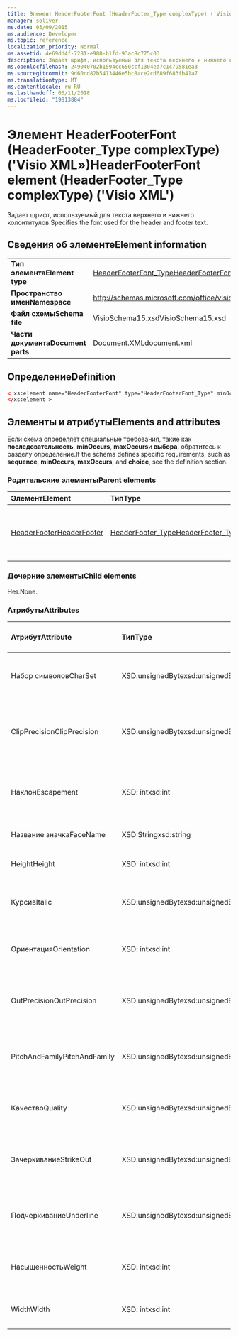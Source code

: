 ```yaml
---
title: Элемент HeaderFooterFont (HeaderFooter_Type complexType) ('Visio XML»)
manager: soliver
ms.date: 03/09/2015
ms.audience: Developer
ms.topic: reference
localization_priority: Normal
ms.assetid: 4e69dd4f-7281-e988-b1fd-93ac8c775c03
description: Задает шрифт, используемый для текста верхнего и нижнего колонтитулов.
ms.openlocfilehash: 249040702b1594cc650ccf1304ed7c1c79581ea3
ms.sourcegitcommit: 9d60cd82b5413446e5bc8ace2cd689f683fb41a7
ms.translationtype: MT
ms.contentlocale: ru-RU
ms.lasthandoff: 06/11/2018
ms.locfileid: "19813884"
---
```

# <a name="headerfooterfont-element-headerfootertype-complextype-visio-xml"></a><span data-ttu-id="fc6d6-103">Элемент HeaderFooterFont (HeaderFooter_Type complexType) ('Visio XML»)</span><span class="sxs-lookup"><span data-stu-id="fc6d6-103">HeaderFooterFont element (HeaderFooter_Type complexType) ('Visio XML')</span></span>

<span data-ttu-id="fc6d6-104">Задает шрифт, используемый для текста верхнего и нижнего колонтитулов.</span><span class="sxs-lookup"><span data-stu-id="fc6d6-104">Specifies the font used for the header and footer text.</span></span>
  
## <a name="element-information"></a><span data-ttu-id="fc6d6-105">Сведения об элементе</span><span class="sxs-lookup"><span data-stu-id="fc6d6-105">Element information</span></span>

|||
|:-----|:-----|
|<span data-ttu-id="fc6d6-106">**Тип элемента**</span><span class="sxs-lookup"><span data-stu-id="fc6d6-106">**Element type**</span></span> <br/> |[<span data-ttu-id="fc6d6-107">HeaderFooterFont_Type</span><span class="sxs-lookup"><span data-stu-id="fc6d6-107">HeaderFooterFont_Type</span></span>](headerfooterfont_type-complextypevisio-xml.md) <br/> |
|<span data-ttu-id="fc6d6-108">**Пространство имен**</span><span class="sxs-lookup"><span data-stu-id="fc6d6-108">**Namespace**</span></span> <br/> |http://schemas.microsoft.com/office/visio/2012/main  <br/> |
|<span data-ttu-id="fc6d6-109">**Файл схемы**</span><span class="sxs-lookup"><span data-stu-id="fc6d6-109">**Schema file**</span></span> <br/> |<span data-ttu-id="fc6d6-110">VisioSchema15.xsd</span><span class="sxs-lookup"><span data-stu-id="fc6d6-110">VisioSchema15.xsd</span></span>  <br/> |
|<span data-ttu-id="fc6d6-111">**Части документа**</span><span class="sxs-lookup"><span data-stu-id="fc6d6-111">**Document parts**</span></span> <br/> |<span data-ttu-id="fc6d6-112">Document.XML</span><span class="sxs-lookup"><span data-stu-id="fc6d6-112">document.xml</span></span>  <br/> |
   
## <a name="definition"></a><span data-ttu-id="fc6d6-113">Определение</span><span class="sxs-lookup"><span data-stu-id="fc6d6-113">Definition</span></span>

```XML
< xs:element name="HeaderFooterFont" type="HeaderFooterFont_Type" minOccurs="0" maxOccurs="1" >
</xs:element >
```

## <a name="elements-and-attributes"></a><span data-ttu-id="fc6d6-114">Элементы и атрибуты</span><span class="sxs-lookup"><span data-stu-id="fc6d6-114">Elements and attributes</span></span>

<span data-ttu-id="fc6d6-115">Если схема определяет специальные требования, такие как **последовательность**, **minOccurs**, **maxOccurs**и **выбора**, обратитесь к разделу определение.</span><span class="sxs-lookup"><span data-stu-id="fc6d6-115">If the schema defines specific requirements, such as **sequence**, **minOccurs**, **maxOccurs**, and **choice**, see the definition section.</span></span> 
  
### <a name="parent-elements"></a><span data-ttu-id="fc6d6-116">Родительские элементы</span><span class="sxs-lookup"><span data-stu-id="fc6d6-116">Parent elements</span></span>

|<span data-ttu-id="fc6d6-117">**Элемент**</span><span class="sxs-lookup"><span data-stu-id="fc6d6-117">**Element**</span></span>|<span data-ttu-id="fc6d6-118">**Тип**</span><span class="sxs-lookup"><span data-stu-id="fc6d6-118">**Type**</span></span>|<span data-ttu-id="fc6d6-119">**Описание**</span><span class="sxs-lookup"><span data-stu-id="fc6d6-119">**Description**</span></span>|
|:-----|:-----|:-----|
|[<span data-ttu-id="fc6d6-120">HeaderFooter</span><span class="sxs-lookup"><span data-stu-id="fc6d6-120">HeaderFooter</span></span>](headerfooter-element-visiodocument_type-complextypevisio-xml.md) <br/> |[<span data-ttu-id="fc6d6-121">HeaderFooter_Type</span><span class="sxs-lookup"><span data-stu-id="fc6d6-121">HeaderFooter_Type</span></span>](headerfooter_type-complextypevisio-xml.md) <br/> |<span data-ttu-id="fc6d6-122">Содержит элементы для колонтитулов документа.</span><span class="sxs-lookup"><span data-stu-id="fc6d6-122">Contains elements for a document's header and footer.</span></span>  <br/> |
   
### <a name="child-elements"></a><span data-ttu-id="fc6d6-123">Дочерние элементы</span><span class="sxs-lookup"><span data-stu-id="fc6d6-123">Child elements</span></span>

<span data-ttu-id="fc6d6-124">Нет.</span><span class="sxs-lookup"><span data-stu-id="fc6d6-124">None.</span></span>
  
### <a name="attributes"></a><span data-ttu-id="fc6d6-125">Атрибуты</span><span class="sxs-lookup"><span data-stu-id="fc6d6-125">Attributes</span></span>

|<span data-ttu-id="fc6d6-126">**Атрибут**</span><span class="sxs-lookup"><span data-stu-id="fc6d6-126">**Attribute**</span></span>|<span data-ttu-id="fc6d6-127">**Тип**</span><span class="sxs-lookup"><span data-stu-id="fc6d6-127">**Type**</span></span>|<span data-ttu-id="fc6d6-128">**Обязательное**</span><span class="sxs-lookup"><span data-stu-id="fc6d6-128">**Required**</span></span>|<span data-ttu-id="fc6d6-129">**Описание**</span><span class="sxs-lookup"><span data-stu-id="fc6d6-129">**Description**</span></span>|<span data-ttu-id="fc6d6-130">**Возможные значения**</span><span class="sxs-lookup"><span data-stu-id="fc6d6-130">**Possible values**</span></span>|
|:-----|:-----|:-----|:-----|:-----|
|<span data-ttu-id="fc6d6-131">Набор символов</span><span class="sxs-lookup"><span data-stu-id="fc6d6-131">CharSet</span></span>  <br/> |<span data-ttu-id="fc6d6-132">XSD:unsignedByte</span><span class="sxs-lookup"><span data-stu-id="fc6d6-132">xsd:unsignedByte</span></span>  <br/> |<span data-ttu-id="fc6d6-133">необязательный</span><span class="sxs-lookup"><span data-stu-id="fc6d6-133">optional</span></span>  <br/> |<span data-ttu-id="fc6d6-134">Задает набор символов шрифта.</span><span class="sxs-lookup"><span data-stu-id="fc6d6-134">Specifies the character set of the font.</span></span> <span data-ttu-id="fc6d6-135">Эквивалент в поле GDI LOGFONTlfCharSet.</span><span class="sxs-lookup"><span data-stu-id="fc6d6-135">Equivalent to the GDI LOGFONTlfCharSet field.</span></span>  <br/> |<span data-ttu-id="fc6d6-136">Значения типа xsd:unsignedByte.</span><span class="sxs-lookup"><span data-stu-id="fc6d6-136">Values of the xsd:unsignedByte type.</span></span>  <br/> |
|<span data-ttu-id="fc6d6-137">ClipPrecision</span><span class="sxs-lookup"><span data-stu-id="fc6d6-137">ClipPrecision</span></span>  <br/> |<span data-ttu-id="fc6d6-138">XSD:unsignedByte</span><span class="sxs-lookup"><span data-stu-id="fc6d6-138">xsd:unsignedByte</span></span>  <br/> |<span data-ttu-id="fc6d6-139">необязательный</span><span class="sxs-lookup"><span data-stu-id="fc6d6-139">optional</span></span>  <br/> |<span data-ttu-id="fc6d6-140">Указывает точность отсечения шрифта.</span><span class="sxs-lookup"><span data-stu-id="fc6d6-140">Specifies the clipping precision of the font.</span></span> <span data-ttu-id="fc6d6-141">Эквивалент в поле GDI LOGFONTlfClipPrecision.</span><span class="sxs-lookup"><span data-stu-id="fc6d6-141">Equivalent to the GDI LOGFONTlfClipPrecision field.</span></span>  <br/> |<span data-ttu-id="fc6d6-142">Значения типа xsd:unsignedByte.</span><span class="sxs-lookup"><span data-stu-id="fc6d6-142">Values of the xsd:unsignedByte type.</span></span>  <br/> |
|<span data-ttu-id="fc6d6-143">Наклон</span><span class="sxs-lookup"><span data-stu-id="fc6d6-143">Escapement</span></span>  <br/> |<span data-ttu-id="fc6d6-144">XSD: int</span><span class="sxs-lookup"><span data-stu-id="fc6d6-144">xsd:int</span></span>  <br/> |<span data-ttu-id="fc6d6-145">необязательный</span><span class="sxs-lookup"><span data-stu-id="fc6d6-145">optional</span></span>  <br/> |<span data-ttu-id="fc6d6-146">Указывает атрибут наклон шрифта.</span><span class="sxs-lookup"><span data-stu-id="fc6d6-146">Specifies the escapement attribute of the font.</span></span> <span data-ttu-id="fc6d6-147">Эквивалент в поле GDI LOGFONTlfEscapement.</span><span class="sxs-lookup"><span data-stu-id="fc6d6-147">Equivalent to the GDI LOGFONTlfEscapement field.</span></span>  <br/> |<span data-ttu-id="fc6d6-148">Значения типа XSD: int.</span><span class="sxs-lookup"><span data-stu-id="fc6d6-148">Values of the xsd:int type.</span></span>  <br/> |
|<span data-ttu-id="fc6d6-149">Название значка</span><span class="sxs-lookup"><span data-stu-id="fc6d6-149">FaceName</span></span>  <br/> |<span data-ttu-id="fc6d6-150">XSD:String</span><span class="sxs-lookup"><span data-stu-id="fc6d6-150">xsd:string</span></span>  <br/> |<span data-ttu-id="fc6d6-151">необязательный</span><span class="sxs-lookup"><span data-stu-id="fc6d6-151">optional</span></span>  <br/> |<span data-ttu-id="fc6d6-152">Содержит сведения о шрифта.</span><span class="sxs-lookup"><span data-stu-id="fc6d6-152">Contains information about a font.</span></span>  <br/> |<span data-ttu-id="fc6d6-153">Значения типа xsd:string.</span><span class="sxs-lookup"><span data-stu-id="fc6d6-153">Values of the xsd:string type.</span></span>  <br/> |
|<span data-ttu-id="fc6d6-154">Height</span><span class="sxs-lookup"><span data-stu-id="fc6d6-154">Height</span></span>  <br/> |<span data-ttu-id="fc6d6-155">XSD: int</span><span class="sxs-lookup"><span data-stu-id="fc6d6-155">xsd:int</span></span>  <br/> |<span data-ttu-id="fc6d6-156">необязательный</span><span class="sxs-lookup"><span data-stu-id="fc6d6-156">optional</span></span>  <br/> |<span data-ttu-id="fc6d6-157">Задает высоту фигуры в единицах документа.</span><span class="sxs-lookup"><span data-stu-id="fc6d6-157">Specifies the height of the shape in drawing units.</span></span>  <br/> |<span data-ttu-id="fc6d6-158">Значения типа XSD: int.</span><span class="sxs-lookup"><span data-stu-id="fc6d6-158">Values of the xsd:int type.</span></span>  <br/> |
|<span data-ttu-id="fc6d6-159">Курсив</span><span class="sxs-lookup"><span data-stu-id="fc6d6-159">Italic</span></span>  <br/> |<span data-ttu-id="fc6d6-160">XSD:unsignedByte</span><span class="sxs-lookup"><span data-stu-id="fc6d6-160">xsd:unsignedByte</span></span>  <br/> |<span data-ttu-id="fc6d6-161">необязательный</span><span class="sxs-lookup"><span data-stu-id="fc6d6-161">optional</span></span>  <br/> |<span data-ttu-id="fc6d6-162">Указывает, является ли шрифт курсивом.</span><span class="sxs-lookup"><span data-stu-id="fc6d6-162">Specifies whether the font is italic.</span></span> <span data-ttu-id="fc6d6-163">Эквивалент в поле GDI LOGFONTlfItalic.</span><span class="sxs-lookup"><span data-stu-id="fc6d6-163">Equivalent to the GDI LOGFONTlfItalic field.</span></span>  <br/> |<span data-ttu-id="fc6d6-164">Значения типа xsd:unsignedByte.</span><span class="sxs-lookup"><span data-stu-id="fc6d6-164">Values of the xsd:unsignedByte type.</span></span>  <br/> |
|<span data-ttu-id="fc6d6-165">Ориентация</span><span class="sxs-lookup"><span data-stu-id="fc6d6-165">Orientation</span></span>  <br/> |<span data-ttu-id="fc6d6-166">XSD: int</span><span class="sxs-lookup"><span data-stu-id="fc6d6-166">xsd:int</span></span>  <br/> |<span data-ttu-id="fc6d6-167">необязательный</span><span class="sxs-lookup"><span data-stu-id="fc6d6-167">optional</span></span>  <br/> |<span data-ttu-id="fc6d6-168">Ориентация шрифта.</span><span class="sxs-lookup"><span data-stu-id="fc6d6-168">Specifies the orientation of the font.</span></span> <span data-ttu-id="fc6d6-169">Эквивалент в поле GDI LOGFONTlfOrientation.</span><span class="sxs-lookup"><span data-stu-id="fc6d6-169">Equivalent to the GDI LOGFONTlfOrientation field.</span></span>  <br/> |<span data-ttu-id="fc6d6-170">Значения типа XSD: int.</span><span class="sxs-lookup"><span data-stu-id="fc6d6-170">Values of the xsd:int type.</span></span>  <br/> |
|<span data-ttu-id="fc6d6-171">OutPrecision</span><span class="sxs-lookup"><span data-stu-id="fc6d6-171">OutPrecision</span></span>  <br/> |<span data-ttu-id="fc6d6-172">XSD:unsignedByte</span><span class="sxs-lookup"><span data-stu-id="fc6d6-172">xsd:unsignedByte</span></span>  <br/> |<span data-ttu-id="fc6d6-173">необязательный</span><span class="sxs-lookup"><span data-stu-id="fc6d6-173">optional</span></span>  <br/> |<span data-ttu-id="fc6d6-174">Указывает атрибут точности вывода шрифта.</span><span class="sxs-lookup"><span data-stu-id="fc6d6-174">Specifies the output precision attribute of the font.</span></span> <span data-ttu-id="fc6d6-175">Эквивалент в поле GDI LOGFONTlfOutPrecision.</span><span class="sxs-lookup"><span data-stu-id="fc6d6-175">Equivalent to the GDI LOGFONTlfOutPrecision field.</span></span>  <br/> |<span data-ttu-id="fc6d6-176">Значения типа xsd:unsignedByte.</span><span class="sxs-lookup"><span data-stu-id="fc6d6-176">Values of the xsd:unsignedByte type.</span></span>  <br/> |
|<span data-ttu-id="fc6d6-177">PitchAndFamily</span><span class="sxs-lookup"><span data-stu-id="fc6d6-177">PitchAndFamily</span></span>  <br/> |<span data-ttu-id="fc6d6-178">XSD:unsignedByte</span><span class="sxs-lookup"><span data-stu-id="fc6d6-178">xsd:unsignedByte</span></span>  <br/> |<span data-ttu-id="fc6d6-179">необязательный</span><span class="sxs-lookup"><span data-stu-id="fc6d6-179">optional</span></span>  <br/> |<span data-ttu-id="fc6d6-180">Задает шаг и семейства шрифта.</span><span class="sxs-lookup"><span data-stu-id="fc6d6-180">Specifies the pitch and family of the font.</span></span> <span data-ttu-id="fc6d6-181">Эквивалент в поле GDI LOGFONTlfPitchAndFamily.</span><span class="sxs-lookup"><span data-stu-id="fc6d6-181">Equivalent to the GDI LOGFONTlfPitchAndFamily field.</span></span>  <br/> |<span data-ttu-id="fc6d6-182">Значения типа xsd:unsignedByte.</span><span class="sxs-lookup"><span data-stu-id="fc6d6-182">Values of the xsd:unsignedByte type.</span></span>  <br/> |
|<span data-ttu-id="fc6d6-183">Качество</span><span class="sxs-lookup"><span data-stu-id="fc6d6-183">Quality</span></span>  <br/> |<span data-ttu-id="fc6d6-184">XSD:unsignedByte</span><span class="sxs-lookup"><span data-stu-id="fc6d6-184">xsd:unsignedByte</span></span>  <br/> |<span data-ttu-id="fc6d6-185">необязательный</span><span class="sxs-lookup"><span data-stu-id="fc6d6-185">optional</span></span>  <br/> |<span data-ttu-id="fc6d6-186">Указывает качество шрифта.</span><span class="sxs-lookup"><span data-stu-id="fc6d6-186">Specifies the output quality of the font.</span></span> <span data-ttu-id="fc6d6-187">Эквивалент в поле GDI LOGFONTlfQuality.</span><span class="sxs-lookup"><span data-stu-id="fc6d6-187">Equivalent to the GDI LOGFONTlfQuality field.</span></span>  <br/> |<span data-ttu-id="fc6d6-188">Значения типа xsd:unsignedByte.</span><span class="sxs-lookup"><span data-stu-id="fc6d6-188">Values of the xsd:unsignedByte type.</span></span>  <br/> |
|<span data-ttu-id="fc6d6-189">Зачеркивание</span><span class="sxs-lookup"><span data-stu-id="fc6d6-189">StrikeOut</span></span>  <br/> |<span data-ttu-id="fc6d6-190">XSD:unsignedByte</span><span class="sxs-lookup"><span data-stu-id="fc6d6-190">xsd:unsignedByte</span></span>  <br/> |<span data-ttu-id="fc6d6-191">необязательный</span><span class="sxs-lookup"><span data-stu-id="fc6d6-191">optional</span></span>  <br/> |<span data-ttu-id="fc6d6-192">Указывает, является ли шрифт зачеркнутый шрифт.</span><span class="sxs-lookup"><span data-stu-id="fc6d6-192">Specifies whether the font is a strikeout font.</span></span> <span data-ttu-id="fc6d6-193">Эквивалент в поле GDI LOGFONTlfStrikeOut.</span><span class="sxs-lookup"><span data-stu-id="fc6d6-193">Equivalent to the GDI LOGFONTlfStrikeOut field.</span></span>  <br/> |<span data-ttu-id="fc6d6-194">Значения типа xsd:unsignedByte.</span><span class="sxs-lookup"><span data-stu-id="fc6d6-194">Values of the xsd:unsignedByte type.</span></span>  <br/> |
|<span data-ttu-id="fc6d6-195">Подчеркивание</span><span class="sxs-lookup"><span data-stu-id="fc6d6-195">Underline</span></span>  <br/> |<span data-ttu-id="fc6d6-196">XSD:unsignedByte</span><span class="sxs-lookup"><span data-stu-id="fc6d6-196">xsd:unsignedByte</span></span>  <br/> |<span data-ttu-id="fc6d6-197">необязательный</span><span class="sxs-lookup"><span data-stu-id="fc6d6-197">optional</span></span>  <br/> |<span data-ttu-id="fc6d6-198">Указывает, является ли шрифт подчеркнутым.</span><span class="sxs-lookup"><span data-stu-id="fc6d6-198">Specifies whether the font is underlined.</span></span> <span data-ttu-id="fc6d6-199">Эквивалент в поле GDI LOGFONTlfUnderline.</span><span class="sxs-lookup"><span data-stu-id="fc6d6-199">Equivalent to the GDI LOGFONTlfUnderline field.</span></span>  <br/> |<span data-ttu-id="fc6d6-200">Значения типа xsd:unsignedByte.</span><span class="sxs-lookup"><span data-stu-id="fc6d6-200">Values of the xsd:unsignedByte type.</span></span>  <br/> |
|<span data-ttu-id="fc6d6-201">Насыщенность</span><span class="sxs-lookup"><span data-stu-id="fc6d6-201">Weight</span></span>  <br/> |<span data-ttu-id="fc6d6-202">XSD: int</span><span class="sxs-lookup"><span data-stu-id="fc6d6-202">xsd:int</span></span>  <br/> |<span data-ttu-id="fc6d6-203">необязательный</span><span class="sxs-lookup"><span data-stu-id="fc6d6-203">optional</span></span>  <br/> |<span data-ttu-id="fc6d6-204">Задает Вес шрифта.</span><span class="sxs-lookup"><span data-stu-id="fc6d6-204">Specifies the weight of the font.</span></span> <span data-ttu-id="fc6d6-205">Эквивалент в поле GDI LOGFONTlfWeight.</span><span class="sxs-lookup"><span data-stu-id="fc6d6-205">Equivalent to the GDI LOGFONTlfWeight field.</span></span>  <br/> |<span data-ttu-id="fc6d6-206">Значения типа XSD: int.</span><span class="sxs-lookup"><span data-stu-id="fc6d6-206">Values of the xsd:int type.</span></span>  <br/> |
|<span data-ttu-id="fc6d6-207">Width</span><span class="sxs-lookup"><span data-stu-id="fc6d6-207">Width</span></span>  <br/> |<span data-ttu-id="fc6d6-208">XSD: int</span><span class="sxs-lookup"><span data-stu-id="fc6d6-208">xsd:int</span></span>  <br/> |<span data-ttu-id="fc6d6-209">необязательный</span><span class="sxs-lookup"><span data-stu-id="fc6d6-209">optional</span></span>  <br/> |<span data-ttu-id="fc6d6-210">Содержит ширину связанные фигуры в единицах документа.</span><span class="sxs-lookup"><span data-stu-id="fc6d6-210">Contains the width of the associated shape in drawing units.</span></span>  <br/> |<span data-ttu-id="fc6d6-211">Значения типа XSD: int.</span><span class="sxs-lookup"><span data-stu-id="fc6d6-211">Values of the xsd:int type.</span></span>  <br/> |
   

